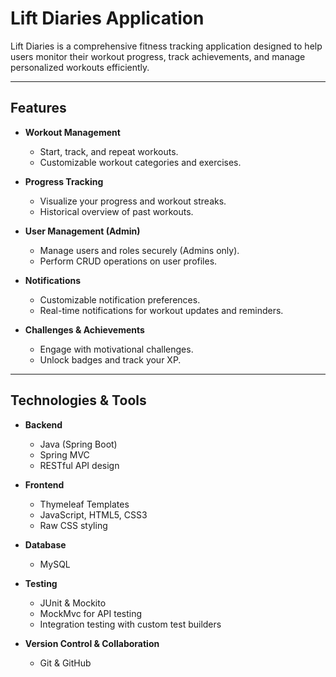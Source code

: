 # Lift Diaries Application

Lift Diaries is a comprehensive fitness tracking application designed to help users monitor their workout progress, track achievements, and manage personalized workouts efficiently.

---

## Features
- **Workout Management**
  - Start, track, and repeat workouts.
  - Customizable workout categories and exercises.

- **Progress Tracking**
  - Visualize your progress and workout streaks.
  - Historical overview of past workouts.

- **User Management (Admin)**
  - Manage users and roles securely (Admins only).
  - Perform CRUD operations on user profiles.

- **Notifications**
  - Customizable notification preferences.
  - Real-time notifications for workout updates and reminders.

- **Challenges & Achievements**
  - Engage with motivational challenges.
  - Unlock badges and track your XP.

---

## Technologies & Tools
- **Backend**
  - Java (Spring Boot)
  - Spring MVC
  - RESTful API design

- **Frontend**
  - Thymeleaf Templates
  - JavaScript, HTML5, CSS3
  - Raw CSS styling

- **Database**
  - MySQL
  
- **Testing**
  - JUnit & Mockito
  - MockMvc for API testing
  - Integration testing with custom test builders

- **Version Control & Collaboration**
  - Git & GitHub
